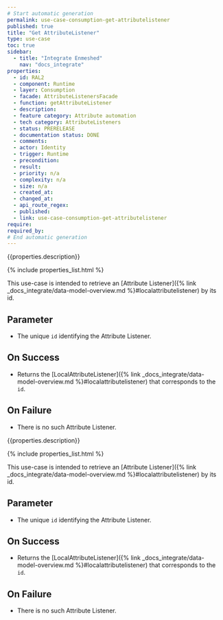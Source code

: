 ```yaml
---
# Start automatic generation
permalink: use-case-consumption-get-attributelistener
published: true
title: "Get AttributeListener"
type: use-case
toc: true
sidebar:
  - title: "Integrate Enmeshed"
    nav: "docs_integrate"
properties:
  - id: RAL2
  - component: Runtime
  - layer: Consumption
  - facade: AttributeListenersFacade
  - function: getAttributeListener
  - description:
  - feature category: Attribute automation
  - tech category: AttributeListeners
  - status: PRERELEASE
  - documentation status: DONE
  - comments:
  - actor: Identity
  - trigger: Runtime
  - precondition:
  - result:
  - priority: n/a
  - complexity: n/a
  - size: n/a
  - created_at:
  - changed_at:
  - api_route_regex:
  - published:
  - link: use-case-consumption-get-attributelistener
require:
required_by:
# End automatic generation
---
```


{{properties.description}}

{% include properties_list.html %}

This use-case is intended to retrieve an [Attribute Listener]({% link _docs_integrate/data-model-overview.md %}#localattributelistener) by its id.

## Parameter

- The unique `id` identifying the Attribute Listener.

## On Success

- Returns the [LocalAttributeListener]({% link _docs_integrate/data-model-overview.md %}#localattributelistener) that corresponds to the `id`.

## On Failure

- There is no such Attribute Listener.

{{properties.description}}

{% include properties_list.html %}

This use-case is intended to retrieve an [Attribute Listener]({% link _docs_integrate/data-model-overview.md %}#localattributelistener) by its id.

## Parameter

- The unique `id` identifying the Attribute Listener.

## On Success

- Returns the [LocalAttributeListener]({% link _docs_integrate/data-model-overview.md %}#localattributelistener) that corresponds to the `id`.

## On Failure

- There is no such Attribute Listener.
